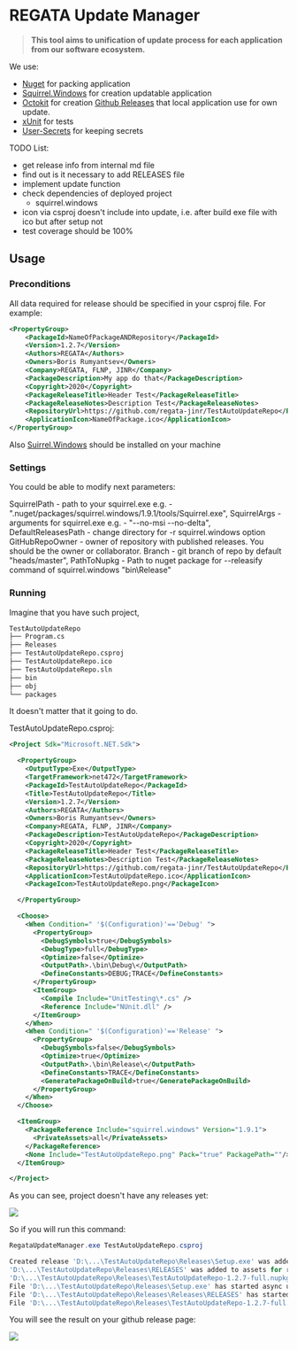 # REGATA Update Manager

> **This tool aims to unification of update process for each application from our software ecosystem.**

We use:

* [Nuget](https://docs.microsoft.com/en-us/nuget/reference/nuget-exe-cli-reference) for packing application
* [Squirrel.Windows](https://github.com/Squirrel/Squirrel.Windows) for creation updatable application
* [Octokit](https://github.com/octokit/octokit.net) for creation [Github Releases](https://help.github.com/en/github/administering-a-repository/about-releases) that local application use for own update.
* [xUnit](https://xunit.net/) for tests
* [User-Secrets](https://docs.microsoft.com/en-us/aspnet/core/security/app-secrets?view=aspnetcore-3.1&tabs=windows) for keeping secrets

TODO List:

* get release info from internal md file
* find out is it necessary to add RELEASES file
* implement update function
* check dependencies of deployed project
  * squirrel.windows
* icon via csproj doesn't include into update, i.e. after build exe file with ico but after setup not
* test coverage should be 100%

## Usage

### Preconditions

All data required for release should be specified in your csproj file.
For example:

~~~xml
<PropertyGroup>
    <PackageId>NameOfPackageANDRepository</PackageId>
    <Version>1.2.7</Version>
    <Authors>REGATA</Authors>
    <Owners>Boris Rumyantsev</Owners>
    <Company>REGATA, FLNP, JINR</Company>
    <PackageDescription>My app do that</PackageDescription>
    <Copyright>2020</Copyright>
    <PackageReleaseTitle>Header Test</PackageReleaseTitle>
    <PackageReleaseNotes>Description Test</PackageReleaseNotes>
    <RepositoryUrl>https://github.com/regata-jinr/TestAutoUpdateRepo</RepositoryUrl>
    <ApplicationIcon>NameOfPackage.ico</ApplicationIcon>
</PropertyGroup>
~~~

Also [Suirrel.Windows](https://github.com/Squirrel/Squirrel.Windows) should be installed on your machine

### Settings

You could be able to modify next parameters:

SquirrelPath - path to your squirrel.exe e.g. - ".nuget/packages/squirrel.windows/1.9.1/tools/Squirrel.exe",
SquirrelArgs - arguments for squirrel.exe e.g. - "--no-msi --no-delta",
DefaultReleasesPath - change directory for -r squirrel.windows option
GitHubRepoOwner - owner of repository with published releases. You should be the owner or collaborator.
Branch - git branch of repo by default "heads/master",
PathToNupkg - Path to nuget package for --releasify command of squirrel.windows "bin\\Release"

### Running

Imagine that you have such project,

~~~bash
TestAutoUpdateRepo
├── Program.cs
├── Releases
├── TestAutoUpdateRepo.csproj
├── TestAutoUpdateRepo.ico
├── TestAutoUpdateRepo.sln
├── bin
├── obj
└── packages
~~~

It doesn't matter that it going to do.

TestAutoUpdateRepo.csproj:

~~~xml
<Project Sdk="Microsoft.NET.Sdk">

  <PropertyGroup>
    <OutputType>Exe</OutputType>
    <TargetFramework>net472</TargetFramework>
    <PackageId>TestAutoUpdateRepo</PackageId>
    <Title>TestAutoUpdateRepo</Title>
    <Version>1.2.7</Version>
    <Authors>REGATA</Authors>
    <Owners>Boris Rumyantsev</Owners>
    <Company>REGATA, FLNP, JINR</Company>
    <PackageDescription>TestAutoUpdateRepo</PackageDescription>
    <Copyright>2020</Copyright>
    <PackageReleaseTitle>Header Test</PackageReleaseTitle>
    <PackageReleaseNotes>Description Test</PackageReleaseNotes>
    <RepositoryUrl>https://github.com/regata-jinr/TestAutoUpdateRepo</RepositoryUrl>
    <ApplicationIcon>TestAutoUpdateRepo.ico</ApplicationIcon>
    <PackageIcon>TestAutoUpdateRepo.png</PackageIcon>

  </PropertyGroup>

  <Choose>
    <When Condition=" '$(Configuration)'=='Debug' ">
      <PropertyGroup>
        <DebugSymbols>true</DebugSymbols>
        <DebugType>full</DebugType>
        <Optimize>false</Optimize>
        <OutputPath>.\bin\Debug\</OutputPath>
        <DefineConstants>DEBUG;TRACE</DefineConstants>
      </PropertyGroup>
      <ItemGroup>
        <Compile Include="UnitTesting\*.cs" />
        <Reference Include="NUnit.dll" />
      </ItemGroup>
    </When>
    <When Condition=" '$(Configuration)'=='Release' ">
      <PropertyGroup>
        <DebugSymbols>false</DebugSymbols>
        <Optimize>true</Optimize>
        <OutputPath>.\bin\Release\</OutputPath>
        <DefineConstants>TRACE</DefineConstants>
        <GeneratePackageOnBuild>true</GeneratePackageOnBuild>
      </PropertyGroup>
    </When>
  </Choose>

  <ItemGroup>
    <PackageReference Include="squirrel.windows" Version="1.9.1">
      <PrivateAssets>all</PrivateAssets>
    </PackageReference>
    <None Include="TestAutoUpdateRepo.png" Pack="true" PackagePath=""/>
  </ItemGroup>

</Project>
~~~

As you can see, project doesn't have any releases yet:

![](https://sun9-35.userapi.com/c858120/v858120001/19973c/W6l1ApU_dNw.jpg)

So if you will run this command:

~~~powershell
RegataUpdateManager.exe TestAutoUpdateRepo.csproj

Created release 'D:\...\TestAutoUpdateRepo\Releases\Setup.exe' was added to assets for release.
'D:\...\TestAutoUpdateRepo\Releases\RELEASES' was added to assets for release.
'D:\...\TestAutoUpdateRepo\Releases\TestAutoUpdateRepo-1.2.7-full.nupkg' was added to assets for release.
File 'D:\...\TestAutoUpdateRepo\Releases\Setup.exe' has started async upload ...
File 'D:\...\TestAutoUpdateRepo\Releases\Releases\RELEASES' has started async upload ...
File 'D:\...\TestAutoUpdateRepo\Releases\TestAutoUpdateRepo-1.2.7-full.nupkg' has started async upload ...
~~~

You will see the result on your github release page:

![](https://sun9-48.userapi.com/c858120/v858120001/199759/6_AQ3XspfEc.jpg)
